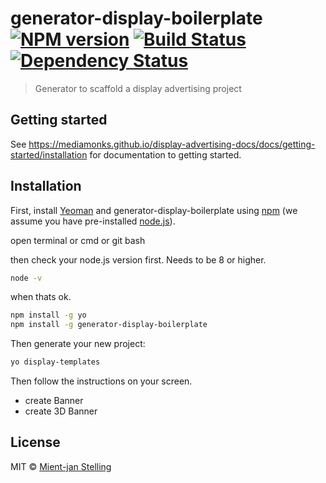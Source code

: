 ﻿# generator-display-boilerplate [![NPM version][npm-image]][npm-url] [![Build Status][travis-image]][travis-url] [![Dependency Status][daviddm-image]][daviddm-url]

> Generator to scaffold a display advertising project

## Getting started
See https://mediamonks.github.io/display-advertising-docs/docs/getting-started/installation for documentation to getting started.

## Installation

First, install [Yeoman](http://yeoman.io) and generator-display-boilerplate using [npm](https://www.npmjs.com/) (we assume you have pre-installed [node.js](https://nodejs.org/)).

open terminal or cmd or git bash

then check your node.js version first. Needs to be 8 or higher.
```bash
node -v
```

when thats ok.

```bash
npm install -g yo
npm install -g generator-display-boilerplate
```

Then generate your new project:

```bash
yo display-templates
```

Then follow the instructions on your screen.

 - create Banner
 - create 3D Banner

## License

MIT © [Mient-jan Stelling]()


[npm-image]: https://badge.fury.io/js/generator-display-boilerplate.svg
[npm-url]: https://npmjs.org/package/generator-display-boilerplate
[travis-image]: https://travis-ci.org/mediamonks/generator-display-boilerplate.svg?branch=master
[travis-url]: https://travis-ci.org/mediamonks/generator-display-boilerplate
[daviddm-image]: https://david-dm.org/mediamonks/generator-display-boilerplate.svg?theme=shields.io
[daviddm-url]: https://david-dm.org/mediamonks/generator-display-boilerplate
